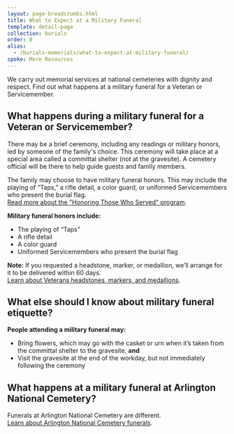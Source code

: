 ```yaml
---
layout: page-breadcrumbs.html
title: What to Expect at a Military Funeral
template: detail-page
collection: burials
order: 8
alias:
  - /burials-memorials/what-to-expect-at-military-funeral/
spoke: More Resources
---
```


<div class="va-introtext">

We carry out memorial services at national cemeteries with dignity and respect. Find out what happens at a military funeral for a Veteran or Servicemember.

</div>

## What happens during a military funeral for a Veteran or Servicemember?

There may be a brief ceremony, including any readings or military honors, led by someone of the family's choice. This ceremony will take place at a special area called a committal shelter (not at the gravesite). A cemetery official will be there to help guide guests and family members.

The family may choose to have military funeral honors. This may include the playing of “Taps,” a rifle detail, a color guard, or uniformed Servicemembers who present the burial flag.<br>
[Read more about the "Honoring Those Who Served" program](https://www.cem.va.gov/cem/docs/factsheets/honors.pdf).

**Military funeral honors include:**
- The playing of “Taps”
- A rifle detail
- A color guard
- Uniformed Servicemembers who present the burial flag

**Note:** If you requested a headstone, marker, or medallion, we’ll arrange for it to be delivered within 60 days. <br>
[Learn about Veterans headstones, markers, and medallions](/burials-memorials/memorial-items/headstones-markers-medallions/).

## What else should I know about military funeral etiquette?

**People attending a military funeral may:**
- Bring flowers, which may go with the casket or urn when it’s taken from the committal shelter to the gravesite, **and**
- Visit the gravesite at the end of the workday, but not immediately following the ceremony

## What happens at a military funeral at Arlington National Cemetery?

Funerals at Arlington National Cemetery are different. <br>
[Learn about Arlington National Cemetery funerals](http://www.arlingtoncemetery.mil/Funerals/About-Funerals).

